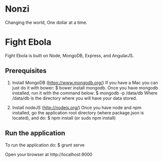 Nonzi
=====
Changing the world, One dollar at a time.
# Fight Ebola

Fight Ebola is built on Node, MongoDB, Express, and AngularJS.

## Prerequisites
 1. Install MongoDB (https://www.mongodb.org/)
  If you have a Mac you can just do it with bower: 
  $ bower install mongodb.
Once you have mongodb installed, run it with the command below:
  $ mongodb -p /data/db
Where /data/db is the directory where you will have your data stored.

 2. Install nodeJS (http://nodejs.org/)
Once you have node and npm installed, go the application root directory (where package.json is located), and do:
$ npm install (or sudo npm install)


## Run the application
To run the application do:
$ grunt serve

Open your browser at http://localhost:9000

